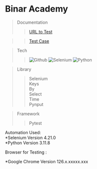 # Binar Academy

> Documentation
>>[URL to Test](https://secondhand.binaracademy.org/)

>>[Test Case](https://docs.google.com/spreadsheets/d/1ZskIU0SnobOZK0ksaNNMn3jruSHSLnw8jZW-YjPs_oA/edit?usp=sharing) <br>

> Tech
>> ![Github](https://img.shields.io/badge/GitHub-100000?style=for-the-badge&logo=github&logoColor=white)
>> ![Selenium](https://img.shields.io/badge/Selenium-43B02A?style=for-the-badge&logo=Selenium&logoColor=white)
>> ![Python](https://img.shields.io/badge/Python-3776AB?style=for-the-badge&logo=python&logoColor=white)

> Library
>> Selenium <br>
>> Keys <br>
>> By <br>
>> Select <br>
>> Time <br>
>> Pynput <br>

> Framework
>> Pytest

Automation Used:<br>
*Selenium Version 4.21.0<br>
*Python Version 3.11.8<br>


Browser for Testing : <br>

\*Google Chrome Version 126.x.xxxxx.xxx <br>


